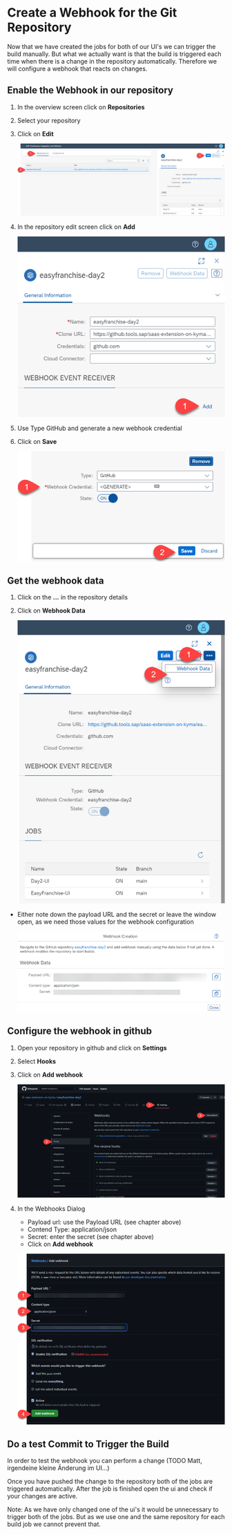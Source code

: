 # Create a Webhook for the Git Repository

Now that we have created the jobs for both of our UI's we can trigger the build manually. But what we actually want is that the build is triggered each time when there is a change in the repository automatically. Therefore we will configure a webhook that reacts on changes.

## Enable the Webhook in our repository

1. In the overview screen click on **Repositories**
2. Select your repository
3. Click on **Edit**

   ![](./images/06-webhook-01.png)

1. In the repository edit screen click on **Add**

   ![](./images/06-webhook-02.png)

1. Use Type GitHub and generate a new webhook credential
2. Click on **Save**

   ![](./images/06-webhook-03.png)

## Get the webhook data

1. Click on the **...** in the repository details
2. Click on **Webhook Data**

   ![](./images/06-webhook-05a.png)

* Either note down the payload URL and the secret or leave the window open, as we need those values for the webhook configuration

  ![](./images/06-webhook-05.png)

## Configure the webhook in github

1. Open your repository in github and click on **Settings**
2. Select **Hooks**
3. Click on **Add webhook**

   ![](./images/06-webhook-06a.png)

4. In the Webhooks Dialog
   * Payload url: use the Payload URL (see  chapter above)
   * Contend Type: application/json 
   * Secret: enter the secret (see chapter above)
   * Click on **Add webhook**

   ![](./images/06-webhook-06.png)
  

## Do a test Commit to Trigger the Build

In order to test the webhook you can perform a change (TODO Matt, irgendeine kleine Änderung im UI...)

Once you have pushed the change to the repository both of the jobs are triggered automatically. After the job is finished open the ui and check if your changes are active.

Note: As we have only changed one of the ui's it would be unnecessary to trigger both of the jobs. But as we use one and the same repository for each build job we cannot prevent that.
